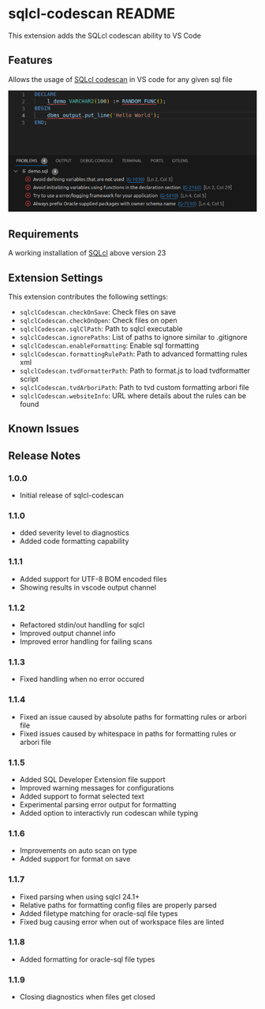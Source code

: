 # sqlcl-codescan README

This extension adds the SQLcl codescan ability to VS Code

## Features

Allows the usage of [SQLcl codescan](https://docs.oracle.com/en/database/oracle/sql-developer-command-line/23.3/sqcug/codescan-command.html#GUID-A0920135-A6BE-4413-9E71-D11DA1F2A60E) in VS code for any given sql file

![Preview](images/preview.png)

## Requirements

A working installation of [SQLcl](https://www.oracle.com/database/technologies/appdev/sqlcl.html) above version 23

## Extension Settings


This extension contributes the following settings:

* `sqlclCodescan.checkOnSave`: Check files on save
* `sqlclCodescan.checkOnOpen`: Check files on open
* `sqlclCodescan.sqlClPath`: Path to sqlcl executable
* `sqlclCodescan.ignorePaths`: List of paths to ignore similar to .gitignore
* `sqlclCodescan.enableFormatting`: Enable sql formatting
* `sqlclCodescan.formattingRulePath`: Path to advanced formatting rules xml
* `sqlclCodescan.tvdFormatterPath`: Path to format.js to load tvdformatter script
* `sqlclCodescan.tvdArboriPath`: Path to tvd custom formatting arbori file
* `sqlclCodescan.websiteInfo`: URL where details about the rules can be found

## Known Issues



## Release Notes

### 1.0.0

* Initial release of sqlcl-codescan

### 1.1.0

* dded severity level to diagnostics
* Added code formatting capability

### 1.1.1

* Added support for UTF-8 BOM encoded files
* Showing results in vscode output channel

### 1.1.2

* Refactored stdin/out handling for sqlcl
* Improved output channel info
* Improved error handling for failing scans

### 1.1.3

* Fixed handling when no error occured

### 1.1.4

* Fixed an issue caused by absolute paths for formatting rules or arbori file
* Fixed issues caused by whitespace in paths for formatting rules or arbori file

### 1.1.5

* Added SQL Developer Extension file support
* Improved warning messages for configurations
* Added support to format selected text
* Experimental parsing error output for formatting
* Added option to interactivly run codescan while typing

### 1.1.6
* Improvements on auto scan on type
* Added support for format on save

### 1.1.7
* Fixed parsing when using sqlcl 24.1+
* Relative paths for formatting config files are properly parsed
* Added filetype matching for oracle-sql file types
* Fixed bug causing error when out of workspace files are linted

### 1.1.8
* Added formatting for oracle-sql file types

### 1.1.9
* Closing diagnostics when files get closed